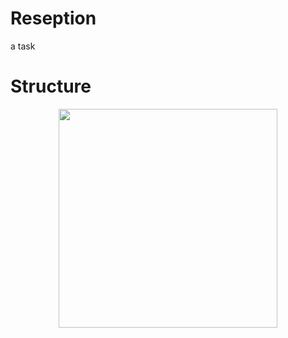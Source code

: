 # Reseption
a task

# Structure
<p align="center">
  <img src="C:\Users\ssaMann\Pictures\Saved Pictures\arxitec.png" width="350" >
</p>